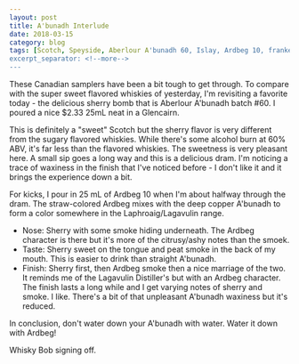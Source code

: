 ```yaml
---
layout: post
title: A'bunadh Interlude
date: 2018-03-15
category: blog
tags: [Scotch, Speyside, Aberlour A'bunadh 60, Islay, Ardbeg 10, frankenwhiskey]
excerpt_separator: <!--more-->
---
```


These Canadian samplers have been a bit tough to get through. To compare with the super sweet flavored whiskies of yesterday, I'm revisiting a favorite today - the delicious sherry bomb that is Aberlour A'bunadh batch #60. I poured a nice $2.33 25mL neat in a Glencairn.

<!--more-->

This is definitely a "sweet" Scotch but the sherry flavor is very different from the sugary flavored whiskies. While there's some alcohol burn at 60% ABV, it's far less than the flavored whiskies. The sweetness is very pleasant here. A small sip goes a long way and this is a delicious dram. I'm noticing a trace of waxiness in the finish that I've noticed before - I don't like it and it brings the experience down a bit.

For kicks, I pour in 25 mL of Ardbeg 10 when I'm about halfway through the dram. The straw-colored Ardbeg mixes with the deep copper A'bunadh to form a color somewhere in the Laphroaig/Lagavulin range.

* Nose: Sherry with some smoke hiding underneath. The Ardbeg character is there but it's more of the citrusy/ashy notes than the smoek.
* Taste: Sherry sweet on the tongue and peat smoke in the back of my mouth. This is easier to drink than straight A'bunadh.
* Finish: Sherry first, then Ardbeg smoke then a nice marriage of the two. It reminds me of the Lagavulin Distiller's but with an Ardbeg character. The finish lasts a long while and I get varying notes of sherry and smoke. I like. There's a bit of that unpleasant A'bunadh waxiness but it's reduced.

In conclusion, don't water down your A'bunadh with water. Water it down with Ardbeg!

Whisky Bob signing off.
